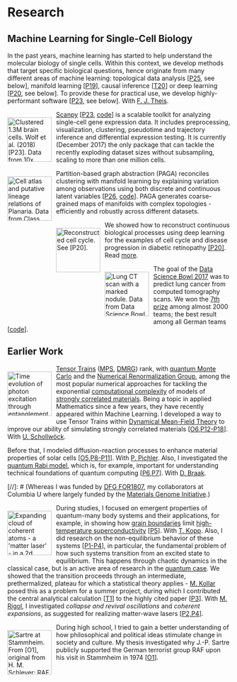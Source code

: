 # Research

## Machine Learning for Single-Cell Biology

In the past years, machine learning has started to help understand the molecular biology of single cells. Within this context, we develop methods that target specific biological questions, hence originate from many different areas of machine learning: topological data analysis [[P25](/publications#P25), see below], manifold learning [[P19](/publications#P19)], causal inference [[T20](../talks/#T20)] or deep learning [[P20](/publications#P20), see below]. To provide these for practical use, we  develop highly-performant software [[P23](/publications#P23), see below]. With [F. J. Theis](https://scholar.google.de/citations?user=sqWpn2AAAAAJ&hl=en).

[<img src="/img/tsne_1.3M.png" title="Clustered 1.3M brain cells. Wolf et al. (2018) [P23]. Data from 10x Genomics." style="width: 100px; margin: 15px 10px 5px 0px"  align="left">](/publications#P23)
[Scanpy](https://scanpy.readthedocs.io) [[P23](/publications#P23), [code](https://github.com/theislab/scanpy)] is a scalable toolkit for analyzing single-cell gene expression data. It includes preprocessing, visualization, clustering, pseudotime and trajectory inference and differential expression testing. It is currently (December 2017) the only package that can tackle the recently exploding dataset sizes without subsampling, scaling to more than one million cells.

[<img src="/img/aga_planaria.png" title="Cell atlas and putative lineage relations of Planaria. Data from Class, Solana, et al., Science (2018). See [P24]." style="width: 100px; margin: 15px 10px 5px 0px"  align="left">](/publications#P24) Partition-based graph abstraction (PAGA) reconciles clustering with manifold learning by explaining variation among observations using both discrete and continuous latent variables [[P26](/publications#P26), [code](https://github.com/theislab/graph_abstraction)]. PAGA generates coarse-grained maps of manifolds with complex topologies - efficiently and robustly across different datasets.

[<img src="../img/170712_featured_image_suggestion.png" title="Reconstructed cell cycle. See [P20]." style="width: 100px; margin: 15px 10px 5px 0px"  align="left">](/publications#P20) We showed how to reconstruct continuous biological processes using deep learning for the examples of cell cycle and disease progression in diabetic retinopathy [[P20]](/publications#P20). Read [more](../blog/170910_deepflow).

[<img src="../img/dsb3-nodule_new.jpg" title="Lung CT scan with a marked nodule. Data from Data Science Bowl 2017 on Kaggle." style="width: 100px; margin: 15px 10px 5px 0px"  align="left">](https://www.kaggle.com/c/data-science-bowl-2017/leaderboard) The goal of the [Data Science Bowl 2017](http://www.datasciencebowl.com/about/) was to predict lung cancer from computed tomography scans. We won the [7th prize](https://www.kaggle.com/c/data-science-bowl-2017/leaderboard) among almost 2000 teams; the best result among all  German teams [[code](https://github.com/NDKoehler/DataScienceBowl2017_7th_place)].


## Earlier Work

[<img src="../img/wolf12.png" title="Time evolution of photon excitation through entanglement with a quantum bit. From [P6]." style="width: 100px; margin: 15px 10px 5px 0px"  align="left">](/publications#P6)
[Tensor Trains](https://en.wikipedia.org/wiki/Matrix_product_state) ([MPS](https://en.wikipedia.org/wiki/Matrix_product_state), [DMRG](https://en.wikipedia.org/wiki/Density_matrix_renormalization_group)) rank, with [quantum Monte Carlo](https://en.wikipedia.org/wiki/Quantum_Monte_Carlo) and the [Numerical Renormalization Group](https://en.wikipedia.org/wiki/Numerical_renormalization_group), among the most popular numerical approaches for tackling the exponential [computational complexity](https://en.wikipedia.org/wiki/Computability) of models of [strongly correlated materials](https://en.wikipedia.org/wiki/Strongly_correlated_material). Being a topic in applied Mathematics since a few years, they have recently appeared within Machine Learning. I developed a way to use Tensor Trains within [Dynamical Mean-Field Theory](https://en.wikipedia.org/wiki/Dynamical_mean-field_theory) to improve our ability of simulating strongly correlated materials [[O6](/publications#O6),[P12-P18](/publications#P18)]. With [U. Schollwöck](https://scholar.google.de/citations?user=MYARbMAAAAAJ&hl=en).

Before that, I modeled diffusion-reaction processes to enhance material properties of solar cells [[O5](/publications#O5),[P8-P11](/publications#P11)]. With [P. Pichler](https://www.google.de/search?q=intrinsic+point+defects%2C+impurities+and+their+diffusion+in+silicon). Also, I investigated the [quantum Rabi model](https://physics.aps.org/articles/v4/68), which is, for example, important for understanding technical foundations of quantum computing [[P6,P7](/publications#P7)]. With [D. Braak](https://www.google.de/search?q=Integrability+of+the+Rabi+Model).

[//]: # (Whereas I was funded by [DFG FOR1807](https://for1807.physik.uni-wuerzburg.de/), my collaborators at Columbia U where largely funded by the [Materials Genome Initiative](https://www.whitehouse.gov/mgi).)

[<img src="../img/jreissaty12.png" title="Expanding cloud of coherent atoms - a 'matter laser' - in a 2d lattice. From [P4]." style="width: 100px; margin: 15px 10px 5px 0px"  align="left">](/publications#P4)
During studies, I focused on emergent properties of quantum-many body systems and their applications, for example, in showing how [grain boundaries](http://dx.doi.org/10.1038/nphys1739) limit [high-temperature superconductivity](https://en.wikipedia.org/wiki/High-temperature_superconductivity) [[P5](/publications#P5)]. With [T. Kopp](https://www.physik.uni-augsburg.de/exp6/staff/kopp_t/). Also, I did research on the non-equilibrium behavior of these systems [[P1-P4](/publications#P4)], in particular, the fundamental problem of how such systems transition from an excited state to equilibrium. This happens through chaotic dynamics in the classical case, but is an active area of research in the [quantum case](http://dx.doi.org/10.1038/nature06838). We showed that the transition proceeds through an intermediate, prethermalized, plateau for which a statistical theory applies - [M. Kollar](http://myweb.rz.uni-augsburg.de/~mkollar/) posed this as a problem for a summer project, during which I contributed the central analytical calculation [[T1](../talks/#T1)] to the highly cited paper [[P3](/publications#P3)]. With [M. Rigol](https://scholar.google.com/citations?user=MeS-yJgAAAAJ), I investigated *collapse and revival oscillations* and *coherent expansions*, as suggested for realizing matter-wave lasers [[P2,P4](/publications#P4)].

[<img src="../img/sartre_a_stammheim.jpg" title="Sartre at Stammheim. From [O1], original from H. M. Schleyer: RAF Geschichte." style="width: 100px; margin: 15px 10px 5px 0px"  align="left">](/publications#O1)
During high school, I tried to gain a better understanding of how philosophical and political ideas stimulate change in society and culture. My thesis  investigated why J.-P. Sartre publicly supported the German terrorist group RAF upon his visit in Stammheim in 1974 [[O1](/publications#O1)]. <!-- [article](http://www.spiegel.de/spiegel/print/d-90848693.html). -->

